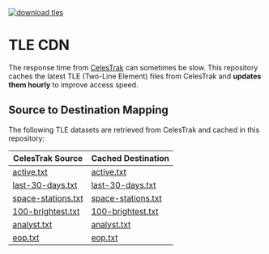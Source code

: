 [![download tles](https://github.com/mrmykey/tlecdn/actions/workflows/tles.yml/badge.svg?branch=main)](https://github.com/mrmykey/tlecdn/actions/workflows/tles.yml)

# TLE CDN

The response time from [CelesTrak](https://celestrak.org/NORAD/elements/) can sometimes be slow. 
This repository caches the latest TLE (Two-Line Element) files from CelesTrak and **updates them hourly** 
to improve access speed.

## Source to Destination Mapping

The following TLE datasets are retrieved from CelesTrak and cached in this repository:

| CelesTrak Source                                                                                    | Cached Destination                                                                                        |
|-----------------------------------------------------------------------------------------------------|-----------------------------------------------------------------------------------------------------------|
| [active.txt](https://celestrak.org/NORAD/elements/gp.php?GROUP=active&FORMAT=tle)                   | [active.txt](https://raw.githubusercontent.com/mrmykey/tlecdn/refs/heads/main/active.txt)                 |
| [last-30-days.txt](https://celestrak.org/NORAD/elements/gp.php?GROUP=last-30-days&FORMAT=tle)       | [last-30-days.txt](https://raw.githubusercontent.com/mrmykey/tlecdn/refs/heads/main/last-30-days.txt)     |
| [space-stations.txt](https://celestrak.org/NORAD/elements/gp.php?GROUP=stations&FORMAT=tle)         | [space-stations.txt](https://raw.githubusercontent.com/mrmykey/tlecdn/refs/heads/main/space-stations.txt) |
| [100-brightest.txt](https://celestrak.org/NORAD/elements/gp.php?GROUP=visual&FORMAT=tle)            | [100-brightest.txt](https://raw.githubusercontent.com/mrmykey/tlecdn/refs/heads/main/100-brightest.txt)   |
| [analyst.txt](https://celestrak.org/NORAD/elements/gp.php?GROUP=analyst&FORMAT=tle)                 | [analyst.txt](https://raw.githubusercontent.com/mrmykey/tlecdn/refs/heads/main/analyst.txt)               |
| [eop.txt](https://celestrak.org/SpaceData/EOP-Last5Years.txt)                                       | [eop.txt](https://raw.githubusercontent.com/mrmykey/tlecdn/refs/heads/main/eop.txt)                       |
